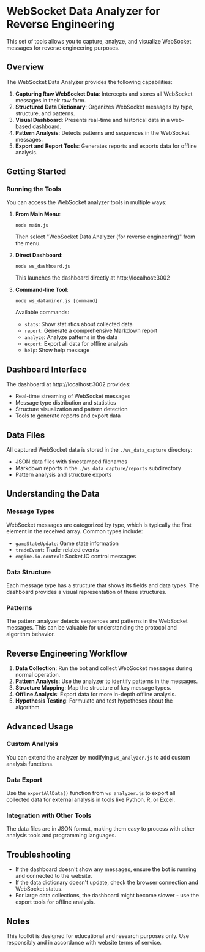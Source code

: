 # WebSocket Data Analyzer for Reverse Engineering

This set of tools allows you to capture, analyze, and visualize WebSocket messages for reverse engineering purposes.

## Overview

The WebSocket Data Analyzer provides the following capabilities:

1. **Capturing Raw WebSocket Data**: Intercepts and stores all WebSocket messages in their raw form.
2. **Structured Data Dictionary**: Organizes WebSocket messages by type, structure, and patterns.
3. **Visual Dashboard**: Presents real-time and historical data in a web-based dashboard.
4. **Pattern Analysis**: Detects patterns and sequences in the WebSocket messages.
5. **Export and Report Tools**: Generates reports and exports data for offline analysis.

## Getting Started

### Running the Tools

You can access the WebSocket analyzer tools in multiple ways:

1. **From Main Menu**:
   ```
   node main.js
   ```
   Then select "WebSocket Data Analyzer (for reverse engineering)" from the menu.

2. **Direct Dashboard**:
   ```
   node ws_dashboard.js
   ```
   This launches the dashboard directly at http://localhost:3002

3. **Command-line Tool**:
   ```
   node ws_dataminer.js [command]
   ```
   Available commands:
   - `stats`: Show statistics about collected data
   - `report`: Generate a comprehensive Markdown report
   - `analyze`: Analyze patterns in the data
   - `export`: Export all data for offline analysis
   - `help`: Show help message

## Dashboard Interface

The dashboard at http://localhost:3002 provides:

- Real-time streaming of WebSocket messages
- Message type distribution and statistics
- Structure visualization and pattern detection
- Tools to generate reports and export data

## Data Files

All captured WebSocket data is stored in the `./ws_data_capture` directory:

- JSON data files with timestamped filenames
- Markdown reports in the `./ws_data_capture/reports` subdirectory
- Pattern analysis and structure exports

## Understanding the Data

### Message Types

WebSocket messages are categorized by type, which is typically the first element in the received array. Common types include:

- `gameStateUpdate`: Game state information
- `tradeEvent`: Trade-related events
- `engine.io.control`: Socket.IO control messages

### Data Structure

Each message type has a structure that shows its fields and data types. The dashboard provides a visual representation of these structures.

### Patterns

The pattern analyzer detects sequences and patterns in the WebSocket messages. This can be valuable for understanding the protocol and algorithm behavior.

## Reverse Engineering Workflow

1. **Data Collection**: Run the bot and collect WebSocket messages during normal operation.
2. **Pattern Analysis**: Use the analyzer to identify patterns in the messages.
3. **Structure Mapping**: Map the structure of key message types.
4. **Offline Analysis**: Export data for more in-depth offline analysis.
5. **Hypothesis Testing**: Formulate and test hypotheses about the algorithm.

## Advanced Usage

### Custom Analysis

You can extend the analyzer by modifying `ws_analyzer.js` to add custom analysis functions.

### Data Export

Use the `exportAllData()` function from `ws_analyzer.js` to export all collected data for external analysis in tools like Python, R, or Excel.

### Integration with Other Tools

The data files are in JSON format, making them easy to process with other analysis tools and programming languages.

## Troubleshooting

- If the dashboard doesn't show any messages, ensure the bot is running and connected to the website.
- If the data dictionary doesn't update, check the browser connection and WebSocket status.
- For large data collections, the dashboard might become slower - use the export tools for offline analysis.

## Notes

This toolkit is designed for educational and research purposes only. Use responsibly and in accordance with website terms of service. 